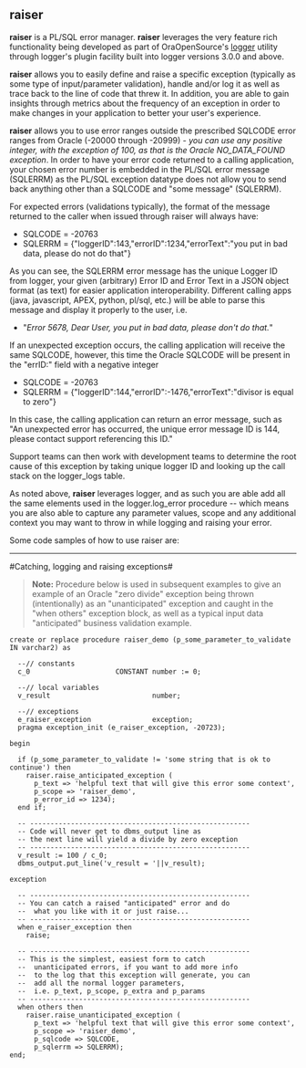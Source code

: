 ## raiser ##



**raiser** is a PL/SQL error manager.  **raiser** leverages the very feature rich functionality being developed as part of OraOpenSource's [logger](https://github.com/OraOpenSource/Logger "logger") utility through logger's plugin facility built into logger versions 3.0.0 and above.

**raiser** allows you to easily define and raise a specific exception (typically as some type of input/parameter validation), handle and/or log it as well as trace back to the line of code that threw it.  In addition, you are able to gain insights through metrics about the frequency of an exception in order to make changes in your application to better your user's experience.

**raiser** allows you to use error ranges outside the prescribed SQLCODE error ranges from Oracle (-20000 through -20999) - *you can use any positive integer, with the exception of 100, as that is the Oracle NO_DATA_FOUND exception*.  In order to have your error code returned to a calling application, your chosen error number is embedded in the PL/SQL error message (SQLERRM) as the PL/SQL exception datatype does not allow you to send back anything other than a SQLCODE and "some message" (SQLERRM).  

For expected errors (validations typically), the format of the message returned to the caller when issued through raiser will always have:

 - SQLCODE = -20763
 - SQLERRM = {"loggerID":143,"errorID":1234,"errorText":"you put in bad data, please do not do that"}

As you can see, the SQLERRM error message has the unique Logger ID from logger, your given (arbitrary) Error ID and Error Text in a JSON object format (as text) for easier application interoperability.  Different calling apps (java, javascript, APEX, python, pl/sql, etc.) will be able to parse this message and display it properly to the user, i.e.

 - "*Error 5678, Dear User, you put in bad data, please don't do that.*"

If an unexpected exception occurs, the calling application will receive the same SQLCODE, however, this time the Oracle SQLCODE will be present in the "errID:" field with a negative integer 

 - SQLCODE = -20763
 - SQLERRM = {"loggerID":144,"errorID":-1476,"errorText":"divisor is equal to zero"}

In this case, the calling application can return an error message, such as "An unexpected error has occurred, the unique error message ID is 144, please contact support referencing this ID."

Support teams can then work with development teams to determine the root cause of this exception by taking unique logger ID and looking up the call stack on the logger_logs table.

As noted above, **raiser** leverages logger, and as such you are able add all the same elements used in the logger.log_error procedure -- which means you are also able to capture any parameter values, scope and any additional context you may want to throw in while logging and raising your error.

Some code samples of how to use raiser are:

----------

#Catching, logging and raising exceptions#

> **Note:** Procedure below is used in subsequent examples to give an example of an Oracle "zero divide" exception being thrown (intentionally) as an "unanticipated" exception and caught in the "when others" exception block, as well as a typical input data "anticipated" business validation example.

``` plsql
create or replace procedure raiser_demo (p_some_parameter_to_validate IN varchar2) as

  --// constants
  c_0                     CONSTANT number := 0;

  --// local variables
  v_result                         number;

  --// exceptions
  e_raiser_exception               exception;
  pragma exception_init (e_raiser_exception, -20723);

begin

  if (p_some_parameter_to_validate != 'some string that is ok to continue') then
    raiser.raise_anticipated_exception (
      p_text => 'helpful text that will give this error some context',
      p_scope => 'raiser_demo',
      p_error_id => 1234);
  end if;

  -- ------------------------------------------------------
  -- Code will never get to dbms_output line as 
  -- the next line will yield a divide by zero exception
  -- ------------------------------------------------------
  v_result := 100 / c_0;
  dbms_output.put_line('v_result = '||v_result);

exception

  -- ------------------------------------------------------
  -- You can catch a raised "anticipated" error and do 
  --  what you like with it or just raise...
  -- ------------------------------------------------------
  when e_raiser_exception then
    raise;

  -- ------------------------------------------------------
  -- This is the simplest, easiest form to catch 
  --  unanticipated errors, if you want to add more info
  --  to the log that this exception will generate, you can
  --  add all the normal logger parameters,
  --  i.e. p_text, p_scope, p_extra and p_params
  -- ------------------------------------------------------
  when others then
    raiser.raise_unanticipated_exception (
      p_text => 'helpful text that will give this error some context',
      p_scope => 'raiser_demo',
      p_sqlcode => SQLCODE,
      p_sqlerrm => SQLERRM);
end;
```

